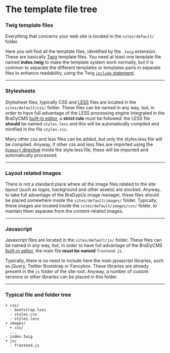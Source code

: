 # The template file tree

### Twig template files

Everything that concerns your web site is located in the `sites/default/` folder.


Here you will find all the template files, identified by the `.twig` extension.
These are basically [Twig](tmpl_twig) template files. You need at least one
template file named **index.twig** to make the template system work normally, but
it is common to separate the different templates or templates parts in separate files to
enhance readability, using the Twig [`include` statement](http://twig.sensiolabs.org/doc/tags/include.html).

---

### Stylesheets

Stylesheet files, typically CSS and [LESS](tmpl_less) files are located
in the `sites/default/css/` folder. These files can be named in any way,
but, in order to have full advantage of the LESS processing engine integrated in
the BraDyCMS [built-in editor](tmpl_editor), a **strict rule** must be followed:
the LESS file **should** be named `styles.less` and this will be automatically compiled
and minified in the file `styles.css`.

Many other css and less files can be added, but only the styles.less file will be compiled. Anyway, if other css and less files
are imported using the [`@import` directive](http://lesscss.org/features/#import-directives-feature)
inside the style.less file, these will be imported and automatically processed.

---

### Layout related images

There is not a standard place where all the image files related to the site layout (such as logos, background and other assets) are stocked. Anyway, to take full advantage of the BraDypUs image manager, these files should be placed somewhere inside the
`sites/default/images/` folder. Typically, these images are located inside the `sites/default/images/css/` folder, to mantain them separate from the content-related images.

---

### Javascript

Javascript files are located in the `sites/default/js/` folder. These files can be named in any way, but, in order to have full advantage of the BraDyCMS [built-in editor](tmpl_editor), the main file **must be named** `frontend.js`.

Typically, there is no need to include here the main javascript libraries, such as jQuery, Twitter Bootstrap or Fancybox. These libraries are already present in the `js` folder of the site root. Anyway, a number of custom versions or other libraries can be placed in this folder.

---

### Typical file and folder tree

    + css/
      - bootstrap.less
      - styles.css
      - styles.less
    + images/
      + css/
      ...
    - index.twig
    + js/
      - frontend.js
